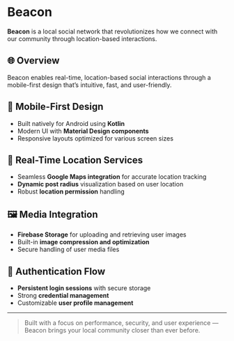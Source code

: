 # Beacon

**Beacon** is a local social network that revolutionizes how we connect with our community through location-based interactions.

## 🌐 Overview
Beacon enables real-time, location-based social interactions through a mobile-first design that’s intuitive, fast, and user-friendly.

## 📱 Mobile-First Design
- Built natively for Android using **Kotlin**
- Modern UI with **Material Design components**
- Responsive layouts optimized for various screen sizes

## 📍 Real-Time Location Services
- Seamless **Google Maps integration** for accurate location tracking
- **Dynamic post radius** visualization based on user location
- Robust **location permission** handling

## 🖼 Media Integration
- **Firebase Storage** for uploading and retrieving user images
- Built-in **image compression and optimization**
- Secure handling of user media files

## 🔐 Authentication Flow
- **Persistent login sessions** with secure storage
- Strong **credential management**
- Customizable **user profile management**

---

> Built with a focus on performance, security, and user experience — Beacon brings your local community closer than ever before.
